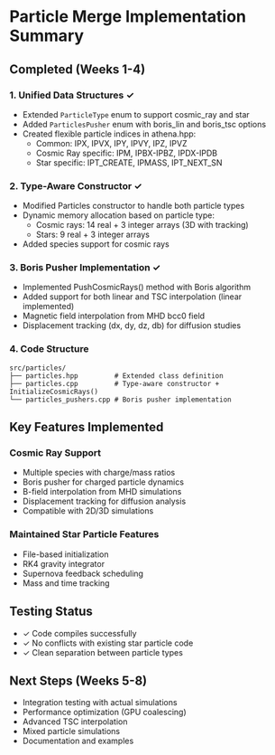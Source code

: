 # Particle Merge Implementation Summary

## Completed (Weeks 1-4)

### 1. Unified Data Structures ✓
- Extended `ParticleType` enum to support cosmic_ray and star
- Added `ParticlesPusher` enum with boris_lin and boris_tsc options
- Created flexible particle indices in athena.hpp:
  - Common: IPX, IPVX, IPY, IPVY, IPZ, IPVZ
  - Cosmic Ray specific: IPM, IPBX-IPBZ, IPDX-IPDB
  - Star specific: IPT_CREATE, IPMASS, IPT_NEXT_SN

### 2. Type-Aware Constructor ✓
- Modified Particles constructor to handle both particle types
- Dynamic memory allocation based on particle type:
  - Cosmic rays: 14 real + 3 integer arrays (3D with tracking)
  - Stars: 9 real + 3 integer arrays
- Added species support for cosmic rays

### 3. Boris Pusher Implementation ✓
- Implemented PushCosmicRays() method with Boris algorithm
- Added support for both linear and TSC interpolation (linear implemented)
- Magnetic field interpolation from MHD bcc0 field
- Displacement tracking (dx, dy, dz, db) for diffusion studies

### 4. Code Structure
```
src/particles/
├── particles.hpp         # Extended class definition
├── particles.cpp         # Type-aware constructor + InitializeCosmicRays()
└── particles_pushers.cpp # Boris pusher implementation
```

## Key Features Implemented

### Cosmic Ray Support
- Multiple species with charge/mass ratios
- Boris pusher for charged particle dynamics
- B-field interpolation from MHD simulations
- Displacement tracking for diffusion analysis
- Compatible with 2D/3D simulations

### Maintained Star Particle Features
- File-based initialization
- RK4 gravity integrator
- Supernova feedback scheduling
- Mass and time tracking

## Testing Status
- ✓ Code compiles successfully
- ✓ No conflicts with existing star particle code
- ✓ Clean separation between particle types

## Next Steps (Weeks 5-8)
- Integration testing with actual simulations
- Performance optimization (GPU coalescing)
- Advanced TSC interpolation
- Mixed particle simulations
- Documentation and examples